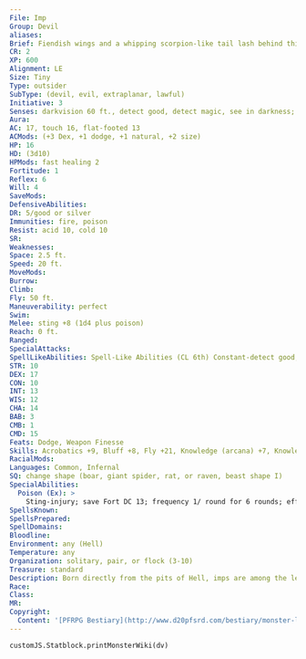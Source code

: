 ```yaml
---
File: Imp
Group: Devil
aliases: 
Brief: Fiendish wings and a whipping scorpion-like tail lash behind this diminutive, red-skinned nuisance.
CR: 2
XP: 600
Alignment: LE
Size: Tiny
Type: outsider
SubType: (devil, evil, extraplanar, lawful)
Initiative: 3
Senses: darkvision 60 ft., detect good, detect magic, see in darkness; Perception +7
Aura: 
AC: 17, touch 16, flat-footed 13
ACMods: (+3 Dex, +1 dodge, +1 natural, +2 size)
HP: 16
HD: (3d10)
HPMods: fast healing 2
Fortitude: 1
Reflex: 6
Will: 4
SaveMods: 
DefensiveAbilities: 
DR: 5/good or silver
Immunities: fire, poison
Resist: acid 10, cold 10
SR: 
Weaknesses: 
Space: 2.5 ft.
Speed: 20 ft.
MoveMods: 
Burrow: 
Climb: 
Fly: 50 ft.
Maneuverability: perfect
Swim: 
Melee: sting +8 (1d4 plus poison)
Reach: 0 ft.
Ranged: 
SpecialAttacks: 
SpellLikeAbilities: Spell-Like Abilities (CL 6th) Constant-detect good, detect magic At will-invisibility (self only) 1/day-augury, suggestion (DC 15) 1/week-commune (6 questions, CL 12th)
STR: 10
DEX: 17
CON: 10
INT: 13
WIS: 12
CHA: 14
BAB: 3
CMB: 1
CMD: 15
Feats: Dodge, Weapon Finesse
Skills: Acrobatics +9, Bluff +8, Fly +21, Knowledge (arcana) +7, Knowledge (planes) +7, Perception +7, Spellcraft +7
RacialMods: 
Languages: Common, Infernal
SQ: change shape (boar, giant spider, rat, or raven, beast shape I)
SpecialAbilities:
  Poison (Ex): >
    Sting-injury; save Fort DC 13; frequency 1/ round for 6 rounds; effect 1d2 Dex; cure 1 save. The save DC is Constitution-based, and includes a +2 racial bonus.
SpellsKnown: 
SpellsPrepared: 
SpellDomains: 
Bloodline: 
Environment: any (Hell)
Temperature: any
Organization: solitary, pair, or flock (3-10)
Treasure: standard
Description: Born directly from the pits of Hell, imps are among the least of the true devils; these vicious, manipulative fiends, however, hold an important role in the corruption of mortal souls. Unfettered from the ranks and duties of diabolical armies, imps delight in any opportunity to travel to the Material Plane and subtly tempt mortals toward acts of ever-greater depravity. Willingly serving spellcasters as familiars, imps play the role of dutiful servants, often granting their masters cunning advice and infernal insights. In truth, though, an imp works to deliver souls to Hell, assuring that its master's soul-and as many collateral souls as possible- faces damnation upon death. Imps vary widely in appearance, ranging through a spectrum of bestial traits and grotesque body shapes, though most take the forms of red-skinned, winged humanoids with bulbous features. Such a typical imp stands a mere 2 feet tall, has a 3-foot wingspan, and weighs 10 pounds. One in every thousand imps possesses the ability to communicate telepathically with creatures within 50 feet and the power to change its form into that of any Small or Tiny animal, as per the spell beast shape II. These imp consulars are highly prized by powerful devils, who send them to serve their favored minions or to corrupt mortals with great destinies. An imp consular can be summoned via the Improved Familiar feat, but only by a spellcaster of 8th level or higher. Diabolists tell of other breeds of imps with similarly specialized abilities, but if such creatures truly exist they are an especially rare lot. Unlike most devils, imps often find themselves free and alone on the Material Plane, particularly after they've been summoned to serve as familiars and their masters have perished (often indirectly due to the machinations of the imp itself ). With no way to return home, these imps, freed of their bonds to arcane masters, can become dangerous pests or even leaders of small tribes of savage humanoids like goblins or kobolds.
Race: 
Class: 
MR: 
Copyright:
  Content: '[PFRPG Bestiary](http://www.d20pfsrd.com/bestiary/monster-listings/outsiders/devil/imp)'
---
```

```dataviewjs
customJS.Statblock.printMonsterWiki(dv)
```

